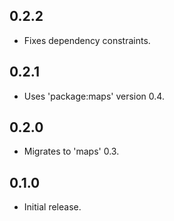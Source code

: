 ## 0.2.2

* Fixes dependency constraints.

## 0.2.1

* Uses 'package:maps' version 0.4.

## 0.2.0

* Migrates to 'maps' 0.3.

## 0.1.0

* Initial release.
